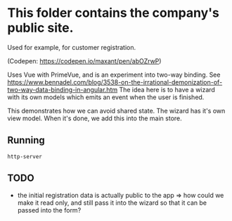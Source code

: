 # This folder contains the company's public site.

Used for example, for customer registration.

(Codepen: https://codepen.io/maxant/pen/abOZrwP)

Uses Vue with PrimeVue, and is an experiment into two-way binding.
See https://www.bennadel.com/blog/3538-on-the-irrational-demonization-of-two-way-data-binding-in-angular.htm
The idea here is to have a wizard with its own models which
emits an event when the user is finished.

This demonstrates how we can avoid shared state. The wizard has it's own view model. When it's done, we add this into
the main store.

## Running

    http-server

## TODO

- the initial registration data is actually public to the app => how could we make it read only, and still pass it 
into the wizard so that it can be passed into the form?
